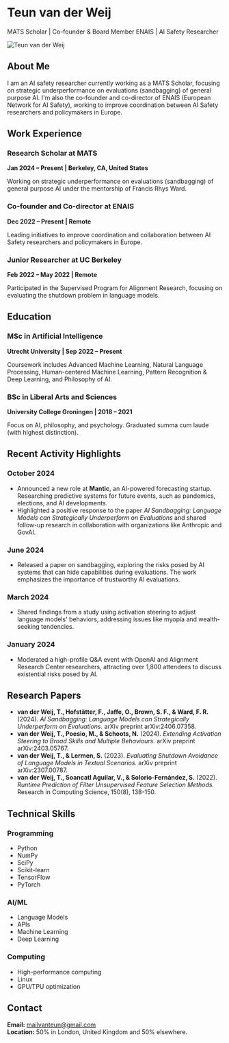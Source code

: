 # Teun van der Weij

MATS Scholar | Co-founder & Board Member ENAIS | AI Safety Researcher

![Teun van der Weij](weij002_cropped.jpg)

## About Me

I am an AI safety researcher currently working as a MATS Scholar, focusing on strategic underperformance on evaluations (sandbagging) of general purpose AI. I'm also the co-founder and co-director of ENAIS (European Network for AI Safety), working to improve coordination between AI Safety researchers and policymakers in Europe.

## Work Experience

### Research Scholar at MATS

**Jan 2024 – Present | Berkeley, CA, United States**

Working on strategic underperformance on evaluations (sandbagging) of general purpose AI under the mentorship of Francis Rhys Ward.

### Co-founder and Co-director at ENAIS

**Dec 2022 – Present | Remote**

Leading initiatives to improve coordination and collaboration between AI Safety researchers and policymakers in Europe.

### Junior Researcher at UC Berkeley

**Feb 2022 – May 2022 | Remote**

Participated in the Supervised Program for Alignment Research, focusing on evaluating the shutdown problem in language models.

## Education

### MSc in Artificial Intelligence

**Utrecht University | Sep 2022 – Present**

Coursework includes Advanced Machine Learning, Natural Language Processing, Human-centered Machine Learning, Pattern Recognition & Deep Learning, and Philosophy of AI.

### BSc in Liberal Arts and Sciences

**University College Groningen | 2018 – 2021**

Focus on AI, philosophy, and psychology. Graduated summa cum laude (with highest distinction).

## Recent Activity Highlights

### October 2024
- Announced a new role at **Mantic**, an AI-powered forecasting startup. Researching predictive systems for future events, such as pandemics, elections, and AI developments.
- Highlighted a positive response to the paper *AI Sandbagging: Language Models can Strategically Underperform on Evaluations* and shared follow-up research in collaboration with organizations like Anthropic and GovAI.

### June 2024
- Released a paper on sandbagging, exploring the risks posed by AI systems that can hide capabilities during evaluations. The work emphasizes the importance of trustworthy AI evaluations.

### March 2024
- Shared findings from a study using activation steering to adjust language models' behaviors, addressing issues like myopia and wealth-seeking tendencies. 

### January 2024
- Moderated a high-profile Q&A event with OpenAI and Alignment Research Center researchers, attracting over 1,800 attendees to discuss existential risks posed by AI.

## Research Papers

- **van der Weij, T., Hofstätter, F., Jaffe, O., Brown, S. F., & Ward, F. R.** (2024). *AI Sandbagging: Language Models can Strategically Underperform on Evaluations.* arXiv preprint arXiv:2406.07358.
- **van der Weij, T., Poesio, M., & Schoots, N.** (2024). *Extending Activation Steering to Broad Skills and Multiple Behaviours.* arXiv preprint arXiv:2403.05767.
- **van der Weij, T., & Lermen, S.** (2023). *Evaluating Shutdown Avoidance of Language Models in Textual Scenarios.* arXiv preprint arXiv:2307.00787.
- **van der Weij, T., Soancatl Aguilar, V., & Solorio-Fernández, S.** (2022). *Runtime Prediction of Filter Unsupervised Feature Selection Methods.* Research in Computing Science, 150(8), 138-150.

## Technical Skills

### Programming

- Python
- NumPy
- SciPy
- Scikit-learn
- TensorFlow
- PyTorch

### AI/ML

- Language Models
- APIs
- Machine Learning
- Deep Learning

### Computing

- High-performance computing
- Linux
- GPU/TPU optimization

## Contact

**Email:** mailvanteun@gmail.com  
**Location:** 50% in London, United Kingdom and 50% elsewhere.
